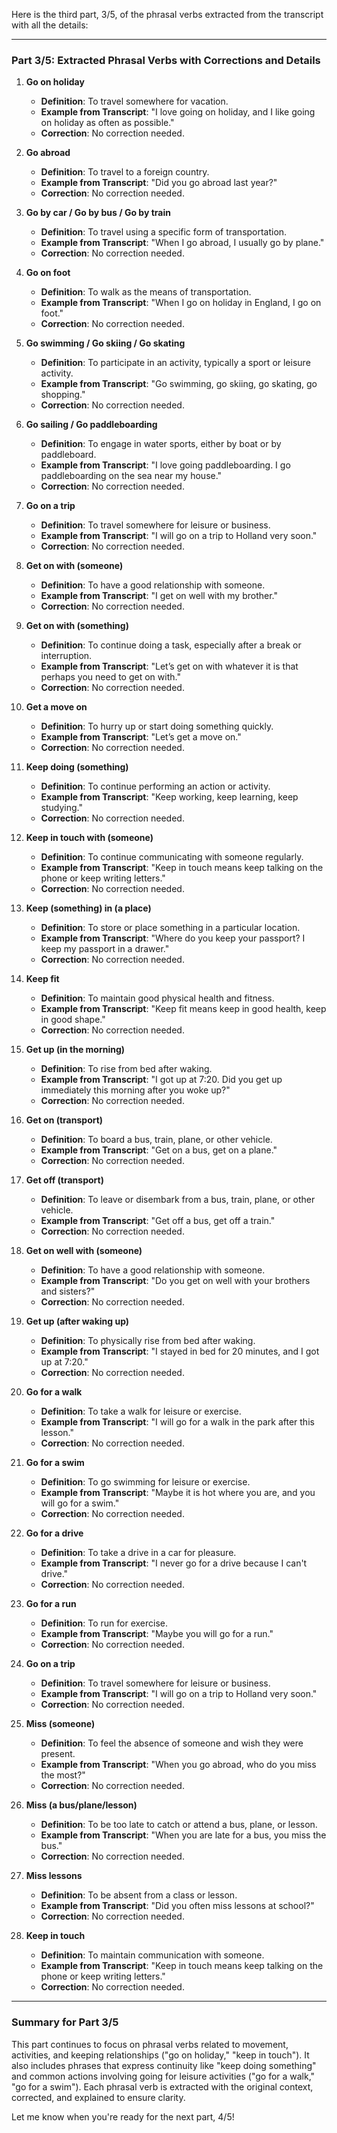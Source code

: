Here is the third part, 3/5, of the phrasal verbs extracted from the transcript with all the details:

---

### Part 3/5: Extracted Phrasal Verbs with Corrections and Details

1. **Go on holiday**
    
    - **Definition**: To travel somewhere for vacation.
    - **Example from Transcript**: "I love going on holiday, and I like going on holiday as often as possible."
    - **Correction**: No correction needed.
2. **Go abroad**
    
    - **Definition**: To travel to a foreign country.
    - **Example from Transcript**: "Did you go abroad last year?"
    - **Correction**: No correction needed.
3. **Go by car / Go by bus / Go by train**
    
    - **Definition**: To travel using a specific form of transportation.
    - **Example from Transcript**: "When I go abroad, I usually go by plane."
    - **Correction**: No correction needed.
4. **Go on foot**
    
    - **Definition**: To walk as the means of transportation.
    - **Example from Transcript**: "When I go on holiday in England, I go on foot."
    - **Correction**: No correction needed.
5. **Go swimming / Go skiing / Go skating**
    
    - **Definition**: To participate in an activity, typically a sport or leisure activity.
    - **Example from Transcript**: "Go swimming, go skiing, go skating, go shopping."
    - **Correction**: No correction needed.
6. **Go sailing / Go paddleboarding**
    
    - **Definition**: To engage in water sports, either by boat or by paddleboard.
    - **Example from Transcript**: "I love going paddleboarding. I go paddleboarding on the sea near my house."
    - **Correction**: No correction needed.
7. **Go on a trip**
    
    - **Definition**: To travel somewhere for leisure or business.
    - **Example from Transcript**: "I will go on a trip to Holland very soon."
    - **Correction**: No correction needed.
8. **Get on with (someone)**
    
    - **Definition**: To have a good relationship with someone.
    - **Example from Transcript**: "I get on well with my brother."
    - **Correction**: No correction needed.
9. **Get on with (something)**
    
    - **Definition**: To continue doing a task, especially after a break or interruption.
    - **Example from Transcript**: "Let’s get on with whatever it is that perhaps you need to get on with."
    - **Correction**: No correction needed.
10. **Get a move on**
    
    - **Definition**: To hurry up or start doing something quickly.
    - **Example from Transcript**: "Let’s get a move on."
    - **Correction**: No correction needed.
11. **Keep doing (something)**
    
    - **Definition**: To continue performing an action or activity.
    - **Example from Transcript**: "Keep working, keep learning, keep studying."
    - **Correction**: No correction needed.
12. **Keep in touch with (someone)**
    
    - **Definition**: To continue communicating with someone regularly.
    - **Example from Transcript**: "Keep in touch means keep talking on the phone or keep writing letters."
    - **Correction**: No correction needed.
13. **Keep (something) in (a place)**
    
    - **Definition**: To store or place something in a particular location.
    - **Example from Transcript**: "Where do you keep your passport? I keep my passport in a drawer."
    - **Correction**: No correction needed.
14. **Keep fit**
    
    - **Definition**: To maintain good physical health and fitness.
    - **Example from Transcript**: "Keep fit means keep in good health, keep in good shape."
    - **Correction**: No correction needed.
15. **Get up (in the morning)**
    
    - **Definition**: To rise from bed after waking.
    - **Example from Transcript**: "I got up at 7:20. Did you get up immediately this morning after you woke up?"
    - **Correction**: No correction needed.
16. **Get on (transport)**
    
    - **Definition**: To board a bus, train, plane, or other vehicle.
    - **Example from Transcript**: "Get on a bus, get on a plane."
    - **Correction**: No correction needed.
17. **Get off (transport)**
    
    - **Definition**: To leave or disembark from a bus, train, plane, or other vehicle.
    - **Example from Transcript**: "Get off a bus, get off a train."
    - **Correction**: No correction needed.
18. **Get on well with (someone)**
    
    - **Definition**: To have a good relationship with someone.
    - **Example from Transcript**: "Do you get on well with your brothers and sisters?"
    - **Correction**: No correction needed.
19. **Get up (after waking up)**
    
    - **Definition**: To physically rise from bed after waking.
    - **Example from Transcript**: "I stayed in bed for 20 minutes, and I got up at 7:20."
    - **Correction**: No correction needed.
20. **Go for a walk**
    
    - **Definition**: To take a walk for leisure or exercise.
    - **Example from Transcript**: "I will go for a walk in the park after this lesson."
    - **Correction**: No correction needed.
21. **Go for a swim**
    
    - **Definition**: To go swimming for leisure or exercise.
    - **Example from Transcript**: "Maybe it is hot where you are, and you will go for a swim."
    - **Correction**: No correction needed.
22. **Go for a drive**
    
    - **Definition**: To take a drive in a car for pleasure.
    - **Example from Transcript**: "I never go for a drive because I can't drive."
    - **Correction**: No correction needed.
23. **Go for a run**
    
    - **Definition**: To run for exercise.
    - **Example from Transcript**: "Maybe you will go for a run."
    - **Correction**: No correction needed.
24. **Go on a trip**
    
    - **Definition**: To travel somewhere for leisure or business.
    - **Example from Transcript**: "I will go on a trip to Holland very soon."
    - **Correction**: No correction needed.
25. **Miss (someone)**
    
    - **Definition**: To feel the absence of someone and wish they were present.
    - **Example from Transcript**: "When you go abroad, who do you miss the most?"
    - **Correction**: No correction needed.
26. **Miss (a bus/plane/lesson)**
    
    - **Definition**: To be too late to catch or attend a bus, plane, or lesson.
    - **Example from Transcript**: "When you are late for a bus, you miss the bus."
    - **Correction**: No correction needed.
27. **Miss lessons**
    
    - **Definition**: To be absent from a class or lesson.
    - **Example from Transcript**: "Did you often miss lessons at school?"
    - **Correction**: No correction needed.
28. **Keep in touch**
    
    - **Definition**: To maintain communication with someone.
    - **Example from Transcript**: "Keep in touch means keep talking on the phone or keep writing letters."
    - **Correction**: No correction needed.

---

### Summary for Part 3/5

This part continues to focus on phrasal verbs related to movement, activities, and keeping relationships ("go on holiday," "keep in touch"). It also includes phrases that express continuity like "keep doing something" and common actions involving going for leisure activities ("go for a walk," "go for a swim"). Each phrasal verb is extracted with the original context, corrected, and explained to ensure clarity.

Let me know when you're ready for the next part, 4/5!